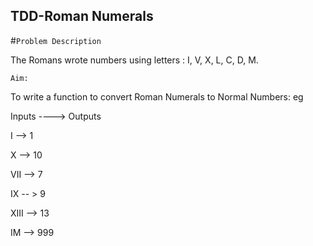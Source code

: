 ## TDD-Roman Numerals

#`Problem Description`

The Romans wrote numbers using letters : I, V, X, L, C, D, M. 

`Aim:`

To write a function to convert Roman Numerals to Normal Numbers: eg

Inputs ----> Outputs


I --> 1


X --> 10


VII --> 7


IX -- > 9


XIII --> 13

IM --> 999






